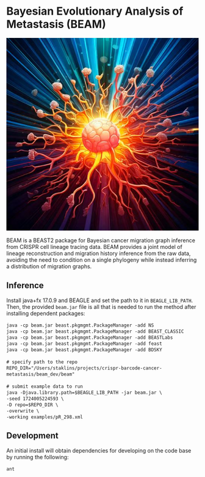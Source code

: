 # Bayesian Evolutionary Analysis of Metastasis (BEAM)
![BEAM Logo](logo.jpg)

BEAM is a BEAST2 package for Bayesian cancer migration graph inference from CRISPR cell lineage tracing data. BEAM provides a joint model of lineage reconstruction and migration history inference from the raw data, avoiding the need to condition on a single phylogeny while instead inferring a distribution of migration graphs.


## Inference

Install java+fx 17.0.9 and BEAGLE and set the path to it in `BEAGLE_LIB_PATH`. Then, the provided `beam.jar` file is all that is needed to run the method after installing dependent packages:

```
java -cp beam.jar beast.pkgmgmt.PackageManager -add NS
java -cp beam.jar beast.pkgmgmt.PackageManager -add BEAST_CLASSIC
java -cp beam.jar beast.pkgmgmt.PackageManager -add BEASTLabs
java -cp beam.jar beast.pkgmgmt.PackageManager -add feast
java -cp beam.jar beast.pkgmgmt.PackageManager -add BDSKY

# specify path to the repo
REPO_DIR="/Users/staklins/projects/crispr-barcode-cancer-metastasis/beam_dev/beam"

# submit example data to run
java -Djava.library.path=$BEAGLE_LIB_PATH -jar beam.jar \
-seed 1724005224593 \
-D repo=$REPO_DIR \
-overwrite \
-working examples/pR_298.xml
```

## Development

An initial install will obtain dependencies for developing on the code base by running the following:
```
ant
```



